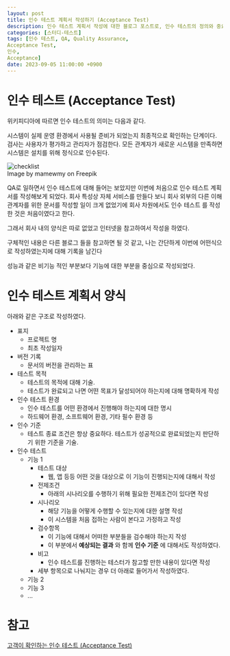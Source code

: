 ```yaml
---
layout: post
title: 인수 테스트 계획서 작성하기 (Acceptance Test)
description: 인수 테스트 계획서 작성에 대한 블로그 포스트로, 인수 테스트의 정의와 중요성을 설명하며, 실제로 작성한 계획서의 구조와 내용을 공유합니다. 계획서는 프로젝트 명, 버전 기록, 테스트 목적, 인수 테스트 환경, 인수 기준, 각 기능에 대한 테스트 항목으로 구성되어 있으며, 기능별로 테스트 대상, 전제조건, 시나리오, 검수항목 등을 상세히 기술합니다.
categories: [스터디-테스트]
tags: [인수 테스트, QA, Quality Assurance,
Acceptance Test,
인수,
Acceptance]
date: 2023-09-05 11:00:00 +0900
---
```


# 인수 테스트 (Acceptance Test)

위키피디아에 따르면 인수 테스트의 의미는 다음과 같다.

시스템이 실제 운영 환경에서 사용될 준비가 되었는지 최종적으로 확인하는 단계이다.
검사는 사용자가 평가하고 관리자가 점검한다.
모든 관계자가 새로운 시스템을 만족하면 시스템은 설치를 위해 정식으로 인수된다.

![checklist](/assets/images/2023-09-05-인수-테스트-계획서-작성하기/image1.png)  
Image by mamewmy on Freepik

QA로 일하면서 인수 테스트에 대해 들어는 보았지만 이번에 처음으로 인수 테스트 계획서를 작성해보게 되었다.
회사 특성상 자체 서비스를 만들다 보니 회사 외부의 다른 이해관계자를 위한 문서를 작성할 일이 크게 없었기에 회사 차원에서도 인수 테스트 를 작성한 것은 처음이였다고 한다.

그래서 회사 내의 양식은 따로 없었고 인터넷을 참고하여서 작성을 하였다.

구체적인 내용은 다른 블로그 들을 참고하면 될 것 같고,
나는 간단하게 이번에 어떤식으로 작성하였는지에 대해 기록을 남긴다

성능과 같은 비기능 적인 부분보다 기능에 대한 부분을 중심으로 작성되었다.

# 인수 테스트 계획서 양식

아래와 같은 구조로 작성하였다.

- 표지
  - 프로젝트 명
  - 최초 작성일자
- 버전 기록
  - 문서의 버전을 관리하는 표
- 테스트 목적
  - 테스트의 목적에 대해 기술.
  - 테스트가 완료되고 나면 어떤 목표가 달성되어야 하는지에 대해 명확하게 작성
- 인수 테스트 환경
  - 인수 테스트를 어떤 환경에서 진행해야 하는지에 대한 명시
  - 하드웨어 환경, 소프트웨어 환경, 기타 필수 환경 등
- 인수 기준
  - 테스트 종료 조건은 항상 중요하다. 테스트가 성공적으로 완료되었는지 판단하기 위한 기준을 기술.
- 인수 테스트
  - 기능 1
    - 테스트 대상
      - 웹, 앱 등등 어떤 것을 대상으로 이 기능이 진행되는지에 대해서 작성
    - 전제조건
      - 아래의 시나리오를 수행하기 위해 필요한 전제조건이 있다면 작성
    - 시나리오
      - 해당 기능을 어떻게 수행할 수 있는지에 대한 설명 작성
      - 이 시스템을 처음 접하는 사람이 본다고 가정하고 작성
    - 검수항목
      - 이 기능에 대해서 어떠한 부분들을 검수해야 하는지 작성
      - 이 부분에서 **예상되는 결과** 와 함께 **인수 기준** 에 대해서도 작성하였다.
    - 비고
      - 인수 테스트를 진행하는 테스터가 참고할 만한 내용이 있다면 작성
    - 세부 항목으로 나눠지는 경우 더 아래로 들어가서 작성하였다.
  - 기능 2
  - 기능 3
  - ...

# 참고

[고객이 확인하는 인수 테스트 (Acceptance Test)](https://needjarvis.tistory.com/446 "고객이 확인하는 인수 테스트 (Acceptance Test)")
